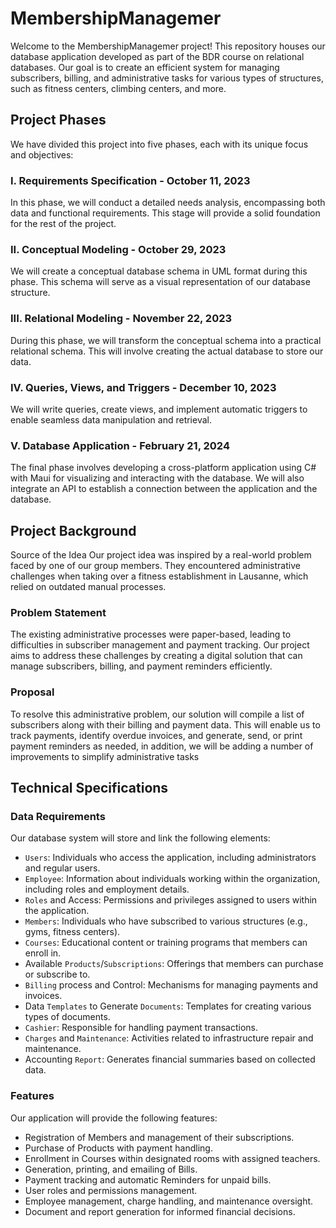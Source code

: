 # MembershipManagemer
Welcome to the MembershipManagemer project! This repository houses our database application developed as part of the BDR course on relational databases. Our goal is to create an efficient system for managing subscribers, billing, and administrative tasks for various types of structures, such as fitness centers, climbing centers, and more.

## Project Phases
We have divided this project into five phases, each with its unique focus and objectives:

### I. Requirements Specification - October 11, 2023
In this phase, we will conduct a detailed needs analysis, encompassing both data and functional requirements. This stage will provide a solid foundation for the rest of the project.

### II. Conceptual Modeling - October 29, 2023
We will create a conceptual database schema in UML format during this phase. This schema will serve as a visual representation of our database structure.

### III. Relational Modeling - November 22, 2023
During this phase, we will transform the conceptual schema into a practical relational schema. This will involve creating the actual database to store our data.

### IV. Queries, Views, and Triggers - December 10, 2023
We will write queries, create views, and implement automatic triggers to enable seamless data manipulation and retrieval.

### V. Database Application - February 21, 2024
The final phase involves developing a cross-platform application using C# with Maui for visualizing and interacting with the database. We will also integrate an API to establish a connection between the application and the database.

## Project Background
Source of the Idea
Our project idea was inspired by a real-world problem faced by one of our group members. They encountered administrative challenges when taking over a fitness establishment in Lausanne, which relied on outdated manual processes.

### Problem Statement
The existing administrative processes were paper-based, leading to difficulties in subscriber management and payment tracking. Our project aims to address these challenges by creating a digital solution that can manage subscribers, billing, and payment reminders efficiently.

### Proposal
To resolve this administrative problem, our solution will compile a list of subscribers along with their billing and payment data. This will enable us to track payments, identify overdue invoices, and generate, send, or print payment reminders as needed, in addition, we will be adding a number of improvements to simplify administrative tasks

## Technical Specifications

### Data Requirements
Our database system will store and link the following elements:

- `Users`: Individuals who access the application, including administrators and regular users.
- `Employee`: Information about individuals working within the organization, including roles and employment details.
- `Roles` and Access: Permissions and privileges assigned to users within the application.
- `Members`: Individuals who have subscribed to various structures (e.g., gyms, fitness centers).
- `Courses`: Educational content or training programs that members can enroll in.
- Available `Products`/`Subscriptions`: Offerings that members can purchase or subscribe to.
- `Billing` process and Control: Mechanisms for managing payments and invoices.
- Data `Templates` to Generate `Documents`: Templates for creating various types of documents.
- `Cashier`: Responsible for handling payment transactions.
- `Charges` and `Maintenance`: Activities related to infrastructure repair and maintenance.
- Accounting `Report`: Generates financial summaries based on collected data.

### Features
Our application will provide the following features:

- Registration of Members and management of their subscriptions.
- Purchase of Products with payment handling.
- Enrollment in Courses within designated rooms with assigned teachers.
- Generation, printing, and emailing of Bills.
- Payment tracking and automatic Reminders for unpaid bills.
- User roles and permissions management.
- Employee management, charge handling, and maintenance oversight.
- Document and report generation for informed financial decisions.
